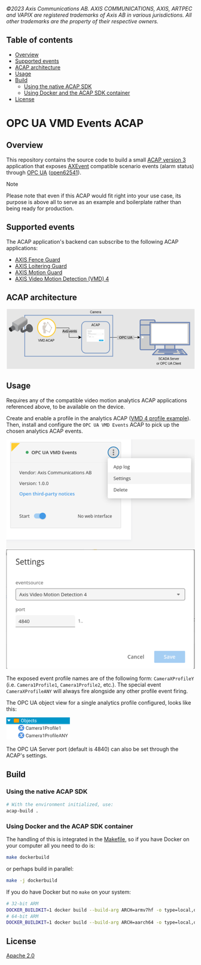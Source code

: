 *©2023 Axis Communications AB. AXIS COMMUNICATIONS, AXIS, ARTPEC and VAPIX are registered trademarks of Axis AB in various jurisdictions. All other trademarks are the property of their respective owners.*

<!-- omit from toc -->
## Table of contents

- [Overview](#overview)
- [Supported events](#supported-events)
- [ACAP architecture](#acap-architecture)
- [Usage](#usage)
- [Build](#build)
    - [Using the native ACAP SDK](#using-the-native-acap-sdk)
    - [Using Docker and the ACAP SDK container](#using-docker-and-the-acap-sdk-container)
- [License](#license)

<!-- omit from toc -->
# OPC UA VMD Events ACAP

## Overview

This repository contains the source code to build a small [ACAP version 3](https://help.axis.com/acap-3-developer-guide) application that exposes
[AXEvent](https://www.axis.com/techsup/developer_doc/acap3/3.5/api/axevent/html/index.html) compatible scenario events (alarm status)
through [OPC UA](https://en.wikipedia.org/wiki/OPC_Unified_Architecture) ([open62541](https://open62541.org/)).

> [!NOTE]
> Please note that even if this ACAP would fit right into your use case, its
> purpose is above all to serve as an example and boilerplate rather than being
> ready for production.

## Supported events

The ACAP application's backend can subscribe to the following ACAP applications:

- [AXIS Fence Guard](https://www.axis.com/products/axis-fence-guard)
- [AXIS Loitering Guard](https://www.axis.com/products/axis-loitering-guard)
- [AXIS Motion Guard](https://www.axis.com/products/axis-motion-guard)
- [AXIS Video Motion Detection (VMD) 4](https://www.axis.com/products/axis-video-motion-detection)

## ACAP architecture

![acap architecture](assets/architecture.png)

## Usage

Requires any of the compatible video motion analytics ACAP applications referenced above, to be available on the device.

Create and enable a profile in the analytics ACAP ([VMD 4 profile example](https://help.axis.com/en-us/axis-video-motion-detection-4#how-to-work-with-profiles)). Then, install and configure the `OPC UA VMD Events` ACAP to pick up the chosen analytics ACAP events.

![Web UI Screenshot - acap](assets/acap-new-ui.png)
![Web UI Screenshot - acap settings](assets/properties-new-ui.png)

The exposed event profile names are of the following form: `CameraXProfileY` (i.e. `Camera1Profile1`, `Camera1Profile2`, etc.).
The special event `CameraXProfileANY` will always fire alongside any other profile event firing.

The OPC UA object view for a single analytics profile configured, looks like this:

![OPC UA Client Screenshot - ua objects](assets/opc-ua-exposed-objects.png)

The OPC UA Server port (default is 4840) can also be set through the ACAP's settings.

## Build

### Using the native ACAP SDK

```sh
# With the environment initialized, use:
acap-build .
```

### Using Docker and the ACAP SDK container

The handling of this is integrated in the [Makefile](Makefile), so if you have Docker on your computer all you need to do is:

```sh
make dockerbuild
```

or perhaps build in parallel:

```sh
make -j dockerbuild
```

If you do have Docker but no `make` on your system:

```sh
# 32-bit ARM
DOCKER_BUILDKIT=1 docker build --build-arg ARCH=armv7hf -o type=local,dest=. .
# 64-bit ARM
DOCKER_BUILDKIT=1 docker build --build-arg ARCH=aarch64 -o type=local,dest=. .
```

## License

[Apache 2.0](LICENSE)
